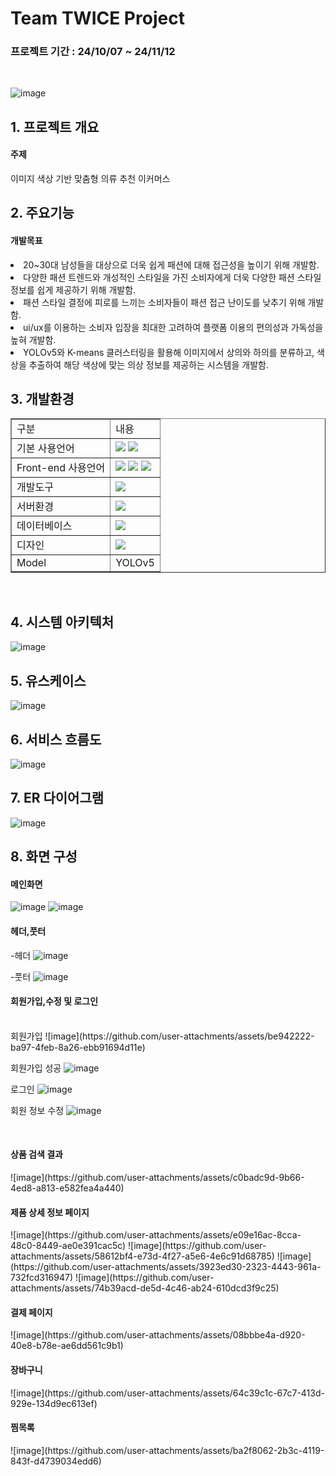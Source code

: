
<h1>Team TWICE Project</h1>

<h3>프로젝트 기간 : 24/10/07 ~ 24/11/12</h3>
<br>

![image](https://github.com/user-attachments/assets/397d9161-ab0d-4d97-bd72-83d483a0f138)

<h2>1. 프로젝트 개요</h2>
<h4>주제</h4>
이미지 색상 기반 맞춤형 의류 추천 이커머스

<h2>2. 주요기능</h2>
<h4>개발목표</h4>
<li>20~30대 남성들을 대상으로 더욱 쉽게 패션에 대해 접근성을 높이기 위해 개발함.</li>
<li>다양한 패션 트렌드와 개성적인 스타일을 가진 소비자에게 더욱 다양한 패션 스타일 정보를 쉽게 제공하기 위해 개발함.</li>
<li>패션 스타일 결정에 피로를 느끼는 소비자들이 패션 접근 난이도를 낮추기 위해 개발함.</li>
<li>ui/ux를 이용하는 소비자 입장을 최대한 고려하여 플랫폼 이용의 편의성과 가독성을 높혀 개발함.</li>
<li>YOLOv5와 K-means 클러스터링을 활용해 이미지에서 상의와 하의를 분류하고, 색상을 추출하여 해당 색상에 맞는 의상 정보를 제공하는 시스템을 개발함.</li>

<h2>3. 개발환경</h2>
<table border = 1px solid black>
  <tr>
    <td>구분</td>
    <td>내용</td>
  </tr>
  <tr>
    <td>기본 사용언어</td>
    <td>
      <img src="https://img.shields.io/badge/Python-3776AB?style=for-the-badge&logo=Python&logoColor=white"/> 
      <img src="https://img.shields.io/badge/javascript-F7DF1E?style=for-the-badge&logo=javascript&logoColor=black">
    </td>
  </tr>

  <tr>
    <td>Front-end 사용언어</td>
    <td>
      <img src="https://img.shields.io/badge/HTML-E34F26?style=for-the-badge&logo=html5&logoColor=white">
      <img src="https://img.shields.io/badge/CSS-1572B6?style=for-the-badge&logo=css3&logoColor=white">
      <img src="https://img.shields.io/badge/javascript-F7DF1E?style=for-the-badge&logo=javascript&logoColor=black">
    </td>
  </tr>
  
  <tr>
    <td>개발도구</td>
    <td>
      <img src="https://img.shields.io/badge/VSCode-007ACC?style=for-the-badge&logo=VisualStudioCode&logoColor=white"/>
    </td>
  </tr>

  <tr>
    <td>서버환경</td>
    <td>
      <img src="https://img.shields.io/badge/Flask-000000?style=for-the-badge&logo=Flask&logoColor=white"/> 
    </td>
  </tr>
  
  <tr>
    <td>데이터베이스</td>
    <td>
      <img src="https://img.shields.io/badge/Oracle 11g-F80000?style=for-the-badge&logo=Oracle&logoColor=white"/>
    </td>
  </tr>
  
  <tr>
    <td>디자인</td>
    <td>
      <img src="https://img.shields.io/badge/Figma-F24E1E?style=for-the-badge&logo=Figma&logoColor=white"/>
    </td>
  </tr>

  <tr>
    <td>Model</td>
    <td>
      YOLOv5
    </td>
  </tr>
</table>

<br>
<h2>4. 시스템 아키텍처</h2>

![image](https://github.com/user-attachments/assets/71c7b3fb-b516-4419-9344-bab4b0fbe887)

<h2>5. 유스케이스</h2>

![image](https://github.com/user-attachments/assets/43945572-b362-46ae-8215-e5789cceb10f)

<h2>6. 서비스 흐름도</h2>

![image](https://github.com/user-attachments/assets/0514a72d-5816-447e-850f-d8cdac9c9b43)

<h2>7. ER 다이어그램</h2>

![image](https://github.com/user-attachments/assets/684b191b-fab3-4efd-a3ef-224b977ef05e)

<h2>8. 화면 구성</h2>
<h4>메인화면</h4>

![image](https://github.com/user-attachments/assets/8fd1526c-4a55-4409-84f9-cea1e73843a7)
![image](https://github.com/user-attachments/assets/eb16476e-0a82-4ed2-bc09-57ab71e3c279)

<h4>헤더,풋터</h4>

-헤더
![image](https://github.com/user-attachments/assets/398b436f-f863-4521-a662-0e19c1edaa6b)

-풋터
![image](https://github.com/user-attachments/assets/a9121e5a-c7b1-4099-8374-253c55b39168)

<h4>회원가입,수정 및 로그인</h4>
<br>
회원가입
![image](https://github.com/user-attachments/assets/be942222-ba97-4feb-8a26-ebb91694d11e)

회원가입 성공
![image](https://github.com/user-attachments/assets/0e34326c-935a-440c-94ae-430a28ff852f)

로그인
![image](https://github.com/user-attachments/assets/ae33cf06-5c2f-43f9-a755-03128b404d9f)

회원 정보 수정
![image](https://github.com/user-attachments/assets/39cbe1ba-8d6e-4f6a-ade9-63297e9e8ce3)

<br>
<h4>상품 검색 결과</h4>
![image](https://github.com/user-attachments/assets/c0badc9d-9b66-4ed8-a813-e582fea4a440)

<h4>제품 상세 정보 페이지</h4>
![image](https://github.com/user-attachments/assets/e09e16ac-8cca-48c0-8449-ae0e391cac5c)
![image](https://github.com/user-attachments/assets/58612bf4-e73d-4f27-a5e6-4e6c91d68785)
![image](https://github.com/user-attachments/assets/3923ed30-2323-4443-961a-732fcd316947)
![image](https://github.com/user-attachments/assets/74b39acd-de5d-4c46-ab24-610dcd3f9c25)

<br>
<h4>결제 페이지</h4>
![image](https://github.com/user-attachments/assets/08bbbe4a-d920-40e8-b78e-ae6dd561c9b1)

<h4>장바구니</h4>
![image](https://github.com/user-attachments/assets/64c39c1c-67c7-413d-929e-134d9ec613ef)

<h4>찜목록</h4>
![image](https://github.com/user-attachments/assets/ba2f8062-2b3c-4119-843f-d4739034edd6)






